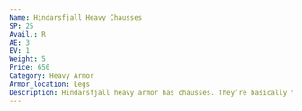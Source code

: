 ```yaml
---
Name: Hindarsfjall Heavy Chausses
SP: 25
Avail.: R
AE: 3
EV: 1
Weight: 5
Price: 650
Category: Heavy Armor
Armor_location: Legs
Description: Hindarsfjall heavy armor has chausses. They’re basically trousers made of chain mail. Tough stuff too. Most people don’t bother with heavy leg armor but chain’s a good way to go about it. Very flexible.
---
```

